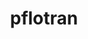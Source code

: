 ---
title: "pflotran"
layout: cache
categories: [package, develop]
meta: {"compilers": ["gcc@11.4.0", "gcc@9.4.0", "intel-oneapi-compilers@2024.2.1", "intel-oneapi-compilers@2025.1.0"], "num_specs": 32, "num_specs_by_stack": {"e4s": 13, "e4s-neoverse_v1": 3, "e4s-oneapi": 14, "e4s-power": 2, "root": 32}, "oss": ["ubuntu20.04", "ubuntu22.04"], "platforms": ["linux"], "stacks": ["e4s", "e4s-neoverse_v1", "e4s-oneapi", "e4s-power", "root"], "targets": ["neoverse_v1", "ppc64le", "x86_64_v3"], "versions": ["5.0.0"]}
spec_details: [{"compiler": "intel-oneapi-compilers@2025.1.0", "hash": "37f5n356w42rsqsptcxkh2lahojsufw4", "os": "ubuntu22.04", "platform": "linux", "size": "-", "stacks": ["e4s-oneapi", "root"], "target": "x86_64_v3", "variants": ["build_system=autotools", "~rxn"], "versions": ["5.0.0"]}, {"compiler": "gcc@11.4.0", "hash": "3krifttndn5e7vzowimlneo6ersnqwsu", "os": "ubuntu22.04", "platform": "linux", "size": "-", "stacks": ["e4s", "root"], "target": "x86_64_v3", "variants": ["build_system=autotools", "~rxn"], "versions": ["5.0.0"]}, {"compiler": "gcc@9.4.0", "hash": "4qrafh4gls56jnte6rkdoc3oax7sh43o", "os": "ubuntu20.04", "platform": "linux", "size": "-", "stacks": ["e4s-power", "root"], "target": "ppc64le", "variants": ["build_system=autotools", "~rxn"], "versions": ["5.0.0"]}, {"compiler": "intel-oneapi-compilers@2024.2.1", "hash": "6cpo3rlt7kwg774ylv3ytqz7kdlsdnxz", "os": "ubuntu22.04", "platform": "linux", "size": "-", "stacks": ["e4s-oneapi", "root"], "target": "x86_64_v3", "variants": ["build_system=autotools", "~rxn"], "versions": ["5.0.0"]}, {"compiler": "intel-oneapi-compilers@2025.1.0", "hash": "6ikv77yusaxjchszphc5dugox3zo4sen", "os": "ubuntu22.04", "platform": "linux", "size": "-", "stacks": ["e4s-oneapi", "root"], "target": "x86_64_v3", "variants": ["build_system=autotools", "~rxn"], "versions": ["5.0.0"]}, {"compiler": "gcc@11.4.0", "hash": "6nte32qlcabk5qwt5zhtdshmrpxehvl2", "os": "ubuntu22.04", "platform": "linux", "size": "-", "stacks": ["e4s", "root"], "target": "x86_64_v3", "variants": ["build_system=autotools", "~rxn"], "versions": ["5.0.0"]}, {"compiler": "intel-oneapi-compilers@2024.2.1", "hash": "6o5hkvynwkfyqyu6s2sfddxb6zwjq3k4", "os": "ubuntu22.04", "platform": "linux", "size": "-", "stacks": ["e4s-oneapi", "root"], "target": "x86_64_v3", "variants": ["build_system=autotools", "~rxn"], "versions": ["5.0.0"]}, {"compiler": "gcc@11.4.0", "hash": "7beav6s2nyrsakg5uepjprkfm4pv5iyf", "os": "ubuntu22.04", "platform": "linux", "size": "-", "stacks": ["e4s", "root"], "target": "x86_64_v3", "variants": ["build_system=autotools", "~rxn"], "versions": ["5.0.0"]}, {"compiler": "gcc@9.4.0", "hash": "7thstmakpcxho23fxuuh35by46c3otcv", "os": "ubuntu20.04", "platform": "linux", "size": "-", "stacks": ["e4s-power", "root"], "target": "ppc64le", "variants": ["build_system=autotools", "~rxn"], "versions": ["5.0.0"]}, {"compiler": "gcc@11.4.0", "hash": "cq2m6pzuaqgliliwmytei6s7qan2uxhj", "os": "ubuntu22.04", "platform": "linux", "size": "-", "stacks": ["e4s", "root"], "target": "x86_64_v3", "variants": ["build_system=autotools", "~rxn"], "versions": ["5.0.0"]}, {"compiler": "intel-oneapi-compilers@2025.1.0", "hash": "dbrtsekd5nl6vdolxmddz4ysgfw2ansf", "os": "ubuntu22.04", "platform": "linux", "size": "-", "stacks": ["e4s-oneapi", "root"], "target": "x86_64_v3", "variants": ["build_system=autotools", "~rxn"], "versions": ["5.0.0"]}, {"compiler": "gcc@11.4.0", "hash": "etn2ej4teqhjmbs4czyrumnfmp3yub6h", "os": "ubuntu22.04", "platform": "linux", "size": "-", "stacks": ["e4s", "root"], "target": "x86_64_v3", "variants": ["build_system=autotools", "~rxn"], "versions": ["5.0.0"]}, {"compiler": "intel-oneapi-compilers@2025.1.0", "hash": "fajtrmrysejgzz4nfj3hdx3jmjdfa3pw", "os": "ubuntu22.04", "platform": "linux", "size": "-", "stacks": ["e4s-oneapi", "root"], "target": "x86_64_v3", "variants": ["build_system=autotools", "~rxn"], "versions": ["5.0.0"]}, {"compiler": "gcc@11.4.0", "hash": "gx3wcug5374ro3eubno2vsesd52xpdhy", "os": "ubuntu22.04", "platform": "linux", "size": "-", "stacks": ["e4s-neoverse_v1", "root"], "target": "neoverse_v1", "variants": ["build_system=autotools", "~rxn"], "versions": ["5.0.0"]}, {"compiler": "intel-oneapi-compilers@2025.1.0", "hash": "hyqrt5kbq7joef6iohtbhld2zctl52wy", "os": "ubuntu22.04", "platform": "linux", "size": "-", "stacks": ["e4s-oneapi", "root"], "target": "x86_64_v3", "variants": ["build_system=autotools", "~rxn"], "versions": ["5.0.0"]}, {"compiler": "gcc@11.4.0", "hash": "i4nlq2l7dz5r47nyuxgee6uosla46m44", "os": "ubuntu22.04", "platform": "linux", "size": "-", "stacks": ["e4s", "root"], "target": "x86_64_v3", "variants": ["build_system=autotools", "~rxn"], "versions": ["5.0.0"]}, {"compiler": "gcc@11.4.0", "hash": "jxim4u3dyflgj6ldibhebo625ntnpsqg", "os": "ubuntu22.04", "platform": "linux", "size": "-", "stacks": ["e4s", "root"], "target": "x86_64_v3", "variants": ["build_system=autotools", "~rxn"], "versions": ["5.0.0"]}, {"compiler": "gcc@11.4.0", "hash": "k5uvksau4jndrw4fknkkuk6yut4bx64f", "os": "ubuntu22.04", "platform": "linux", "size": "-", "stacks": ["e4s", "root"], "target": "x86_64_v3", "variants": ["build_system=autotools", "~rxn"], "versions": ["5.0.0"]}, {"compiler": "intel-oneapi-compilers@2025.1.0", "hash": "klqzgp3bzxmjspdym7qhacu3jechhlq2", "os": "ubuntu22.04", "platform": "linux", "size": "-", "stacks": ["e4s-oneapi", "root"], "target": "x86_64_v3", "variants": ["build_system=autotools", "~rxn"], "versions": ["5.0.0"]}, {"compiler": "intel-oneapi-compilers@2025.1.0", "hash": "lgig7c7koyheunbdaeffgahkaiq4xnkr", "os": "ubuntu22.04", "platform": "linux", "size": "-", "stacks": ["e4s-oneapi", "root"], "target": "x86_64_v3", "variants": ["build_system=autotools", "~rxn"], "versions": ["5.0.0"]}, {"compiler": "gcc@11.4.0", "hash": "lko3qtx2yk33xgw6mco7ayilzmblx5iu", "os": "ubuntu22.04", "platform": "linux", "size": "-", "stacks": ["e4s", "root"], "target": "x86_64_v3", "variants": ["build_system=autotools", "~rxn"], "versions": ["5.0.0"]}, {"compiler": "intel-oneapi-compilers@2024.2.1", "hash": "njz4ei23gxo2shqhqa4glvqlewn2jd3a", "os": "ubuntu22.04", "platform": "linux", "size": "-", "stacks": ["e4s-oneapi", "root"], "target": "x86_64_v3", "variants": ["build_system=autotools", "~rxn"], "versions": ["5.0.0"]}, {"compiler": "gcc@11.4.0", "hash": "peeemalhhrku7g3pdmid5jc6zmwtmadx", "os": "ubuntu22.04", "platform": "linux", "size": "-", "stacks": ["e4s", "root"], "target": "x86_64_v3", "variants": ["build_system=autotools", "~rxn"], "versions": ["5.0.0"]}, {"compiler": "intel-oneapi-compilers@2025.1.0", "hash": "pk7g5dxyrmqoad4kciuzzr7hnfcrhgsh", "os": "ubuntu22.04", "platform": "linux", "size": "-", "stacks": ["e4s-oneapi", "root"], "target": "x86_64_v3", "variants": ["build_system=autotools", "~rxn"], "versions": ["5.0.0"]}, {"compiler": "gcc@11.4.0", "hash": "qevuutzwmjxrw3ce6hxszj3nfrk6pje6", "os": "ubuntu22.04", "platform": "linux", "size": "-", "stacks": ["e4s-neoverse_v1", "root"], "target": "neoverse_v1", "variants": ["build_system=autotools", "~rxn"], "versions": ["5.0.0"]}, {"compiler": "intel-oneapi-compilers@2025.1.0", "hash": "rallkkagp6n4rkevd7difat27clzthlu", "os": "ubuntu22.04", "platform": "linux", "size": "-", "stacks": ["e4s-oneapi", "root"], "target": "x86_64_v3", "variants": ["build_system=autotools", "~rxn"], "versions": ["5.0.0"]}, {"compiler": "gcc@11.4.0", "hash": "rl3a5zo5hxuiruxwpcid27tcwtcogfgw", "os": "ubuntu22.04", "platform": "linux", "size": "-", "stacks": ["e4s", "root"], "target": "x86_64_v3", "variants": ["build_system=autotools", "~rxn"], "versions": ["5.0.0"]}, {"compiler": "gcc@11.4.0", "hash": "scn4a2egvithrb3xbpzzj46wsosjtebj", "os": "ubuntu22.04", "platform": "linux", "size": "-", "stacks": ["e4s", "root"], "target": "x86_64_v3", "variants": ["build_system=autotools", "~rxn"], "versions": ["5.0.0"]}, {"compiler": "intel-oneapi-compilers@2024.2.1", "hash": "stiqz3kyr5vi6sdl7lpbb4lcs56cwax5", "os": "ubuntu22.04", "platform": "linux", "size": "-", "stacks": ["e4s-oneapi", "root"], "target": "x86_64_v3", "variants": ["build_system=autotools", "~rxn"], "versions": ["5.0.0"]}, {"compiler": "gcc@11.4.0", "hash": "wo7xxcb5rdgiex7bvpvwc3zjtenkcaf7", "os": "ubuntu22.04", "platform": "linux", "size": "-", "stacks": ["e4s", "root"], "target": "x86_64_v3", "variants": ["build_system=autotools", "~rxn"], "versions": ["5.0.0"]}, {"compiler": "intel-oneapi-compilers@2025.1.0", "hash": "xbkgvj2b3lkk3cstzoxzs23yjqyfqaut", "os": "ubuntu22.04", "platform": "linux", "size": "-", "stacks": ["e4s-oneapi", "root"], "target": "x86_64_v3", "variants": ["build_system=autotools", "~rxn"], "versions": ["5.0.0"]}, {"compiler": "gcc@11.4.0", "hash": "zijl5s7qrt6ktnkvi5ftk7gwojteqnfj", "os": "ubuntu22.04", "platform": "linux", "size": "-", "stacks": ["e4s-neoverse_v1", "root"], "target": "neoverse_v1", "variants": ["build_system=autotools", "~rxn"], "versions": ["5.0.0"]}]
---